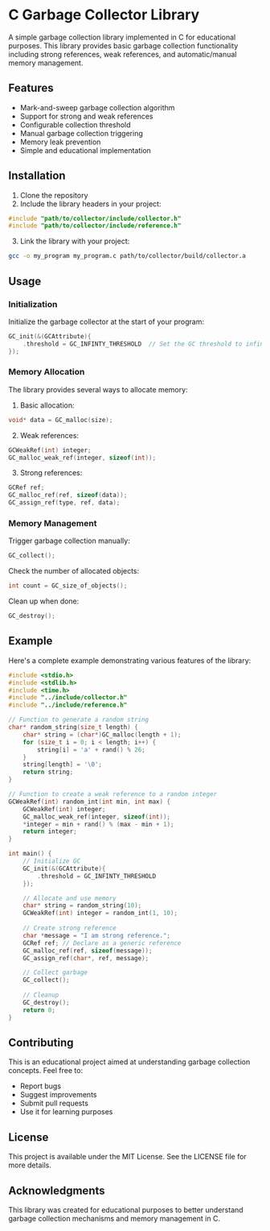 # C Garbage Collector Library

A simple garbage collection library implemented in C for educational purposes. This library provides basic garbage collection functionality including strong references, weak references, and automatic/manual memory management.

## Features

- Mark-and-sweep garbage collection algorithm
- Support for strong and weak references
- Configurable collection threshold
- Manual garbage collection triggering
- Memory leak prevention
- Simple and educational implementation

## Installation

1. Clone the repository
2. Include the library headers in your project:
```c
#include "path/to/collector/include/collector.h"
#include "path/to/collector/include/reference.h"
```
3. Link the library with your project:
```bash
gcc -o my_program my_program.c path/to/collector/build/collector.a
```

## Usage

### Initialization

Initialize the garbage collector at the start of your program:

```c
GC_init(&(GCAttribute){ 
    .threshold = GC_INFINTY_THRESHOLD  // Set the GC threshold to infinity (disable automatic collection)
});
```

### Memory Allocation

The library provides several ways to allocate memory:

1. Basic allocation:
```c
void* data = GC_malloc(size);
```

2. Weak references:
```c
GCWeakRef(int) integer;
GC_malloc_weak_ref(integer, sizeof(int));
```

3. Strong references:
```c
GCRef ref;
GC_malloc_ref(ref, sizeof(data));
GC_assign_ref(type, ref, data);
```

### Memory Management

Trigger garbage collection manually:
```c
GC_collect();
```

Check the number of allocated objects:
```c
int count = GC_size_of_objects();
```

Clean up when done:
```c
GC_destroy();
```

## Example

Here's a complete example demonstrating various features of the library:

```c
#include <stdio.h>
#include <stdlib.h>
#include <time.h>
#include "../include/collector.h"
#include "../include/reference.h"

// Function to generate a random string
char* random_string(size_t length) {
    char* string = (char*)GC_malloc(length + 1);
    for (size_t i = 0; i < length; i++) {
        string[i] = 'a' + rand() % 26;
    }
    string[length] = '\0';
    return string;
}

// Function to create a weak reference to a random integer
GCWeakRef(int) random_int(int min, int max) {
    GCWeakRef(int) integer;
    GC_malloc_weak_ref(integer, sizeof(int));
    *integer = min + rand() % (max - min + 1);
    return integer;
}

int main() {
    // Initialize GC
    GC_init(&(GCAttribute){ 
        .threshold = GC_INFINTY_THRESHOLD
    });

    // Allocate and use memory
    char* string = random_string(10);
    GCWeakRef(int) integer = random_int(1, 10);
    
    // Create strong reference
    char *message = "I am strong reference.";
    GCRef ref; // Declare as a generic reference
    GC_malloc_ref(ref, sizeof(message));
    GC_assign_ref(char*, ref, message);

    // Collect garbage
    GC_collect();
    
    // Cleanup
    GC_destroy();
    return 0;
}
```

## Contributing

This is an educational project aimed at understanding garbage collection concepts. Feel free to:
- Report bugs
- Suggest improvements
- Submit pull requests
- Use it for learning purposes

## License

This project is available under the MIT License. See the LICENSE file for more details.

## Acknowledgments

This library was created for educational purposes to better understand garbage collection mechanisms and memory management in C.